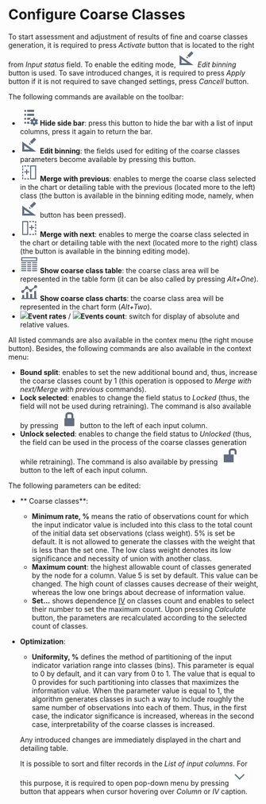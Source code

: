 # Configure Coarse Classes

To start assessment and adjustment of results of fine and coarse classes generation, it is required to press *Activate* button that is located to the right from *Input status* field. To enable the editing mode, ![](./../../../images/icons/common/toolbar-controls/toolbar-controls_18x18_manual-editing_default.svg) *Edit binning* button is used. To save introduced changes, it is required to press *Apply* button if it is not required to save changed settings, press *Cancell* button.

The following commands are available on the toolbar:

* ![](./../../../images/icons/common/toolbar-controls/fields-list-settings_default.svg) **Hide side bar**: press this button to hide the bar with a list of input columns, press it again to return the bar.
* ![](./../../../images/icons/common/toolbar-controls/toolbar-controls_18x18_manual-editing_default.svg) **Edit binning**: the fields used for editing of the coarse classes parameters become available by pressing this button.
* ![](./../../../images/icons/common/toolbar-controls/toolbar-controls_18x18_merge-left_default.svg) **Merge with previous**: enables to merge the coarse class selected in the chart or detailing table with the previous (located more to the left) class (the button is available in the binning editing mode, namely, when ![Edit binning](./../../../images/icons/common/toolbar-controls/toolbar-controls_18x18_manual-editing_default.svg) button has been pressed).
* ![](./../../../images/icons/common/toolbar-controls/toolbar-controls_18x18_merge-right_default.svg) **Merge with next**: enables to merge the coarse class selected in the chart or detailing table with the next (located more to the right) class (the button is available in the binning editing mode).
* ![](./../../../images/icons/common/toolbar-controls/toolbar-controls_18x18_table-view_default.svg) **Show coarse class table**: the coarse class area will be represented in the table form (it can be also called by pressing *Alt+One*).
* ![](./../../../images/icons/common/toolbar-controls/toolbar-controls_18x18_chart_default.svg) **Show coarse class charts**: the coarse class area will be represented in the chart form (*Alt+Two*).
* ![](./../../../images/icons/switches/roc/relative_default.svg)**Event rates** / ![](./../../../images/icons/switches/roc/absolute_default.svg)**Events count**: switch for display of absolute and relative values.

All listed commands are also available in the contex menu (the right mouse button). Besides, the following commands are also available in the context menu:
* **Bound split**: enables to set the new additional bound and, thus, increase the coarse classes count by 1 (this operation is opposed to *Merge with next/Merge with previous* commands).
* **Lock selected**: enables to change the field status to *Locked* (thus, the field will not be used during retraining). The command is also available by pressing ![Locked](./../../../images/icons/common/toolbar-controls/toolbar-controls_18x18_locked_default.svg) button to the left of each input column.
* **Unlock selected**: enables to change the field status to *Unlocked* (thus, the field can be used in the process of the coarse classes generation while retraining). The command is also available by pressing ![Unlocked](./../../../images/icons/common/toolbar-controls/toolbar-controls_18x18_unlocked_default.svg) button to the left of each input column.

The following parameters can be edited:

* ** Coarse сlasses**:
   * **Minimum rate, %** means the ratio of observations count for which the input indicator value is included into this class to the total count of the initial data set observations (class weight). 5% is set be default. It is not allowed to generate the classes with the weight that is less than the set one. The low class weight denotes its low significance and necessity of union with another class.
   * **Maximum count**: the highest allowable count of classes generated by the node for a column. Value 5 is set by default. This value can be changed. The high count of classes causes decrease of their weight, whereas the low one brings about decrease of information value.
   * **Set...** shows dependence [IV](https://wiki.loginom.ru/articles/information-value.html) on classes count and enables to select their number to set the maximum count. Upon pressing *Calculate* button, the parameters are recalculated according to the selected count of classes.

* **Optimization**:
   * **Uniformity, %** defines the method of partitioning of the input indicator variation range into classes (bins). This parameter is equal to 0 by default, and it can vary from 0 to 1. The value that is equal to 0 provides for such partitioning into classes that maximizes the information value. When the parameter value is equal to 1, the algorithm generates classes in such a way to include roughly the same number of observations into each of them. Thus, in the first case, the indicator significance is increased, whereas in the second case, interpretability of the coarse classes is increased.


   Any introduced changes are immediately displayed in the chart and detailing table.

   It is possible to sort and filter records in the *List of input columns*. For this purpose, it is required to open pop-down menu by pressing ![Open pop-down menu](./../../../images/icons/common/toolbar-controls/toolbar-controls_18x18_down_default.svg) button that appears when cursor hovering over *Column* or *IV* caption.
